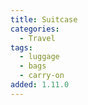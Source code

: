 ```yaml
---
title: Suitcase
categories:
  - Travel
tags:
  - luggage
  - bags
  - carry-on
added: 1.11.0
---
```

